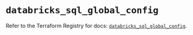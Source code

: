 # `databricks_sql_global_config`

Refer to the Terraform Registry for docs: [`databricks_sql_global_config`](https://registry.terraform.io/providers/databricks/databricks/1.40.0/docs/resources/sql_global_config).
